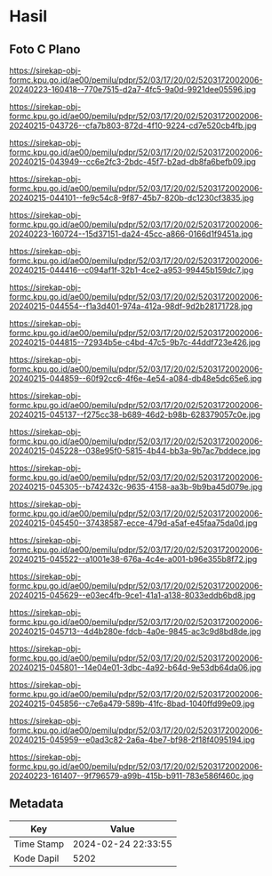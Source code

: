 # Hasil

## Foto C Plano

https://sirekap-obj-formc.kpu.go.id/ae00/pemilu/pdpr/52/03/17/20/02/5203172002006-20240223-160418--770e7515-d2a7-4fc5-9a0d-9921dee05596.jpg

https://sirekap-obj-formc.kpu.go.id/ae00/pemilu/pdpr/52/03/17/20/02/5203172002006-20240215-043726--cfa7b803-872d-4f10-9224-cd7e520cb4fb.jpg

https://sirekap-obj-formc.kpu.go.id/ae00/pemilu/pdpr/52/03/17/20/02/5203172002006-20240215-043949--cc6e2fc3-2bdc-45f7-b2ad-db8fa6befb09.jpg

https://sirekap-obj-formc.kpu.go.id/ae00/pemilu/pdpr/52/03/17/20/02/5203172002006-20240215-044101--fe9c54c8-9f87-45b7-820b-dc1230cf3835.jpg

https://sirekap-obj-formc.kpu.go.id/ae00/pemilu/pdpr/52/03/17/20/02/5203172002006-20240223-160724--15d37151-da24-45cc-a866-0166d1f9451a.jpg

https://sirekap-obj-formc.kpu.go.id/ae00/pemilu/pdpr/52/03/17/20/02/5203172002006-20240215-044416--c094af1f-32b1-4ce2-a953-99445b159dc7.jpg

https://sirekap-obj-formc.kpu.go.id/ae00/pemilu/pdpr/52/03/17/20/02/5203172002006-20240215-044554--f1a3d401-974a-412a-98df-9d2b28171728.jpg

https://sirekap-obj-formc.kpu.go.id/ae00/pemilu/pdpr/52/03/17/20/02/5203172002006-20240215-044815--72934b5e-c4bd-47c5-9b7c-44ddf723e426.jpg

https://sirekap-obj-formc.kpu.go.id/ae00/pemilu/pdpr/52/03/17/20/02/5203172002006-20240215-044859--60f92cc6-4f6e-4e54-a084-db48e5dc65e6.jpg

https://sirekap-obj-formc.kpu.go.id/ae00/pemilu/pdpr/52/03/17/20/02/5203172002006-20240215-045137--f275cc38-b689-46d2-b98b-628379057c0e.jpg

https://sirekap-obj-formc.kpu.go.id/ae00/pemilu/pdpr/52/03/17/20/02/5203172002006-20240215-045228--038e95f0-5815-4b44-bb3a-9b7ac7bddece.jpg

https://sirekap-obj-formc.kpu.go.id/ae00/pemilu/pdpr/52/03/17/20/02/5203172002006-20240215-045305--b742432c-9635-4158-aa3b-9b9ba45d079e.jpg

https://sirekap-obj-formc.kpu.go.id/ae00/pemilu/pdpr/52/03/17/20/02/5203172002006-20240215-045450--37438587-ecce-479d-a5af-e45faa75da0d.jpg

https://sirekap-obj-formc.kpu.go.id/ae00/pemilu/pdpr/52/03/17/20/02/5203172002006-20240215-045522--a1001e38-676a-4c4e-a001-b96e355b8f72.jpg

https://sirekap-obj-formc.kpu.go.id/ae00/pemilu/pdpr/52/03/17/20/02/5203172002006-20240215-045629--e03ec4fb-9ce1-41a1-a138-8033eddb6bd8.jpg

https://sirekap-obj-formc.kpu.go.id/ae00/pemilu/pdpr/52/03/17/20/02/5203172002006-20240215-045713--4d4b280e-fdcb-4a0e-9845-ac3c9d8bd8de.jpg

https://sirekap-obj-formc.kpu.go.id/ae00/pemilu/pdpr/52/03/17/20/02/5203172002006-20240215-045801--14e04e01-3dbc-4a92-b64d-9e53db64da06.jpg

https://sirekap-obj-formc.kpu.go.id/ae00/pemilu/pdpr/52/03/17/20/02/5203172002006-20240215-045856--c7e6a479-589b-41fc-8bad-1040ffd99e09.jpg

https://sirekap-obj-formc.kpu.go.id/ae00/pemilu/pdpr/52/03/17/20/02/5203172002006-20240215-045959--e0ad3c82-2a6a-4be7-bf98-2f18f4095194.jpg

https://sirekap-obj-formc.kpu.go.id/ae00/pemilu/pdpr/52/03/17/20/02/5203172002006-20240223-161407--9f796579-a99b-415b-b911-783e586f460c.jpg


## Metadata

| Key        | Value               |
| ---------- | ------------------- |
| Time Stamp | 2024-02-24 22:33:55 |
| Kode Dapil | 5202                |



